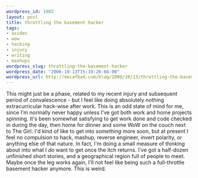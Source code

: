 ```yaml
--- 
wordpress_id: 1002
layout: post
title: throttling the basement hacker
tags: 
- asides
- wow
- hacking
- injury
- writing
- mashups
wordpress_slug: throttling-the-basement-hacker
wordpress_date: "2006-10-13T15:19:26-04:00"
wordpress_url: http://decafbad.com/blog/2006/10/13/throttling-the-basement-hacker
---
```

This might just be a phase, related to my recent injury and subsequent period of convalescence - but I feel like doing absolutely nothing extracurricular hack-wise after work.  This is an odd state of mind for me, since I'm normally never happy unless I've got both work and home projects spinning.  It's been somewhat satisfying to get work done and code checked in during the day, then home for dinner and some WoW on the couch next to The Girl.  I'd kind of like to get into *something* more soon, but at present I feel no compulsion to hack, mashup, reverse engineer, invert polarity, or anything else of that nature.  In fact, I'm doing a small measure of thinking about into what I *do* want to get once the itch returns.  I've got a half-dozen unfinished short stories, and a geographical region full of people to meet.  Maybe once the leg works again, I'll not feel like being such a full-throttle basement hacker anymore.  This is weird.
